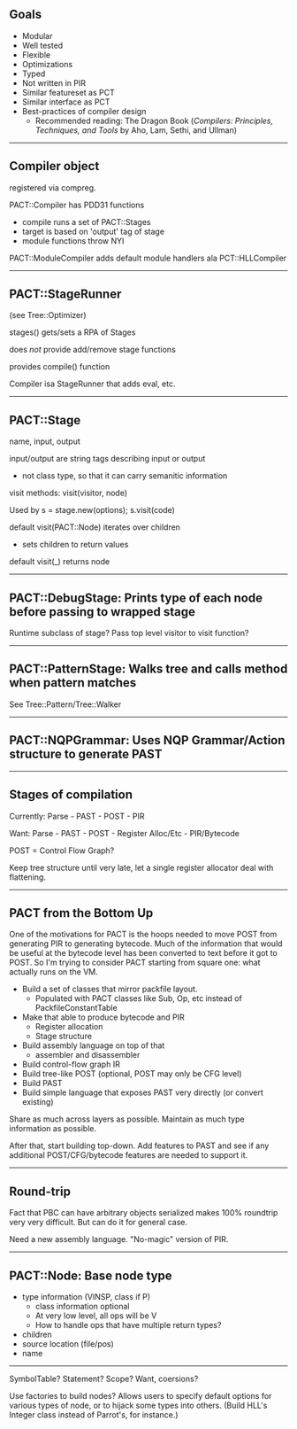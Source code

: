 ## Goals

* Modular
* Well tested
* Flexible
* Optimizations
* Typed
* Not written in PIR
* Similar featureset as PCT
* Similar interface as PCT
* Best-practices of compiler design
    * Recommended reading: The Dragon Book (_Compilers: Principles, Techniques, and Tools_ by Aho, Lam, Sethi, and Ullman)

----------

## Compiler object

registered via compreg.

PACT::Compiler has PDD31 functions

* compile runs a set of PACT::Stages
* target is based on 'output' tag of stage
* module functions throw NYI

PACT::ModuleCompiler adds default module handlers ala PCT::HLLCompiler

----------

## PACT::StageRunner

(see Tree::Optimizer)

stages() gets/sets a RPA of Stages

does _not_ provide add/remove stage functions

provides compile() function

Compiler isa StageRunner that adds eval, etc.

----------

## PACT::Stage

name, input, output

input/output are string tags describing input or output

* not class type, so that it can carry semanitic information

visit methods: visit(visitor, node)

Used by s = stage.new(options); s.visit(code)

default visit(PACT::Node) iterates over children

* sets children to return values

default visit(_) returns node

----------

## PACT::DebugStage: Prints type of each node before passing to wrapped stage

Runtime subclass of stage?  Pass top level visitor to visit function?

----------

## PACT::PatternStage: Walks tree and calls method when pattern matches

See Tree::Pattern/Tree::Walker

----------

## PACT::NQPGrammar: Uses NQP Grammar/Action structure to generate PAST

----------

## Stages of compilation

Currently: Parse - PAST - POST - PIR

Want: Parse - PAST - POST - Register Alloc/Etc - PIR/Bytecode

POST = Control Flow Graph?

Keep tree structure until very late, let a single register allocator deal with flattening.

----------

## PACT from the Bottom Up

One of the motivations for PACT is the hoops needed to move POST from generating PIR to generating bytecode.  Much of the information that would be useful at the bytecode level has been converted to text before it got to POST.  So I'm trying to consider PACT starting from square one: what actually runs on the VM.

* Build a set of classes that mirror packfile layout.
    * Populated with PACT classes like Sub, Op, etc instead of PackfileConstantTable
* Make that able to produce bytecode and PIR
    * Register allocation
    * Stage structure
* Build assembly language on top of that
    * assembler and disassembler
* Build control-flow graph IR
* Build tree-like POST (optional, POST may only be CFG level)
* Build PAST
* Build simple language that exposes PAST very directly (or convert existing)

Share as much across layers as possible.  Maintain as much type information as possible.

After that, start building top-down.  Add features to PAST and see if any additional POST/CFG/bytecode features are needed to support it.

----------

## Round-trip

Fact that PBC can have arbitrary objects serialized makes 100% roundtrip very very difficult.  But can do it for general case.

Need a new assembly language.  "No-magic" version of PIR.

----------

## PACT::Node: Base node type

* type information (VINSP, class if P)
    * class information optional
    * At very low level, all ops will be V
    * How to handle ops that have multiple return types?
* children
* source location (file/pos)
* name

----------

SymbolTable? Statement?  Scope?  Want, coersions?

Use factories to build nodes?  Allows users to specify default options for various types of node, or to hijack some types into others.  (Build HLL's Integer class instead of Parrot's, for instance.)
